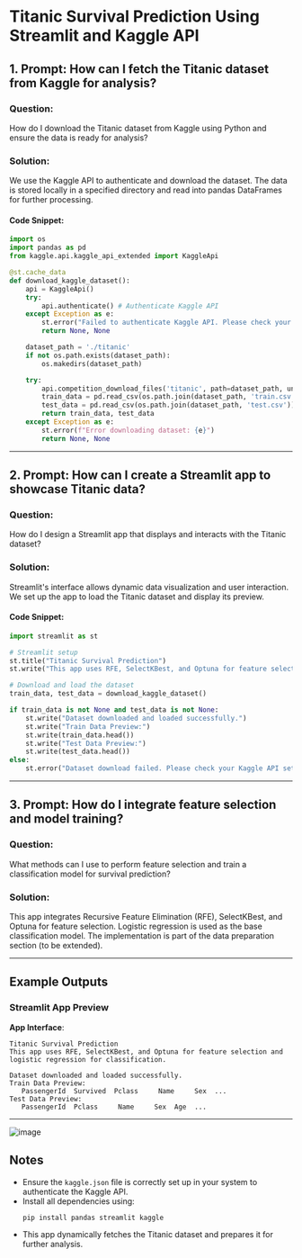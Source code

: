
# Titanic Survival Prediction Using Streamlit and Kaggle API

## 1. Prompt: How can I fetch the Titanic dataset from Kaggle for analysis?

### Question:
How do I download the Titanic dataset from Kaggle using Python and ensure the data is ready for analysis?

### Solution:
We use the Kaggle API to authenticate and download the dataset. The data is stored locally in a specified directory and read into pandas DataFrames for further processing.

#### Code Snippet:
```python
import os
import pandas as pd
from kaggle.api.kaggle_api_extended import KaggleApi

@st.cache_data
def download_kaggle_dataset():
    api = KaggleApi()
    try:
        api.authenticate() # Authenticate Kaggle API
    except Exception as e:
        st.error("Failed to authenticate Kaggle API. Please check your kaggle.json file.")
        return None, None

    dataset_path = './titanic'
    if not os.path.exists(dataset_path):
        os.makedirs(dataset_path)

    try:
        api.competition_download_files('titanic', path=dataset_path, unzip=True)
        train_data = pd.read_csv(os.path.join(dataset_path, 'train.csv'))
        test_data = pd.read_csv(os.path.join(dataset_path, 'test.csv'))
        return train_data, test_data
    except Exception as e:
        st.error(f"Error downloading dataset: {e}")
        return None, None
```

---

## 2. Prompt: How can I create a Streamlit app to showcase Titanic data?

### Question:
How do I design a Streamlit app that displays and interacts with the Titanic dataset?

### Solution:
Streamlit's interface allows dynamic data visualization and user interaction. We set up the app to load the Titanic dataset and display its preview.

#### Code Snippet:
```python
import streamlit as st

# Streamlit setup
st.title("Titanic Survival Prediction")
st.write("This app uses RFE, SelectKBest, and Optuna for feature selection and logistic regression for classification.")

# Download and load the dataset
train_data, test_data = download_kaggle_dataset()

if train_data is not None and test_data is not None:
    st.write("Dataset downloaded and loaded successfully.")
    st.write("Train Data Preview:")
    st.write(train_data.head())
    st.write("Test Data Preview:")
    st.write(test_data.head())
else:
    st.error("Dataset download failed. Please check your Kaggle API settings and ensure you have joined the competition.")
```

---

## 3. Prompt: How do I integrate feature selection and model training?

### Question:
What methods can I use to perform feature selection and train a classification model for survival prediction?

### Solution:
This app integrates Recursive Feature Elimination (RFE), SelectKBest, and Optuna for feature selection. Logistic regression is used as the base classification model. The implementation is part of the data preparation section (to be extended).

---

## Example Outputs

### Streamlit App Preview
**App Interface**:
```text
Titanic Survival Prediction
This app uses RFE, SelectKBest, and Optuna for feature selection and logistic regression for classification.

Dataset downloaded and loaded successfully.
Train Data Preview:
   PassengerId  Survived  Pclass     Name     Sex  ...
Test Data Preview:
   PassengerId  Pclass     Name     Sex  Age  ...
```

---
![image](https://github.com/user-attachments/assets/1d85668e-0292-4f72-9ad2-8d433d419ecf)


## Notes
- Ensure the `kaggle.json` file is correctly set up in your system to authenticate the Kaggle API.
- Install all dependencies using:
  ```bash
  pip install pandas streamlit kaggle
  ```
- This app dynamically fetches the Titanic dataset and prepares it for further analysis.

